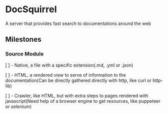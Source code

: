 # DocSquirrel
A server that provides fast search to documentations around the web


## Milestones

### Source Module

  [ ] - Native, a file with a specific extension(.md, .yml or .json)
  
  [ ] - HTML, a rendered view to serve of information to the documentation(Can be directly gathered directly with http, like curl or http-lib)
  
  [ ] - Crawler, like HTML, but with extra steps to pages rendered with javascript(Need help of a browser engine to get resources, like puppeteer or selenium)
